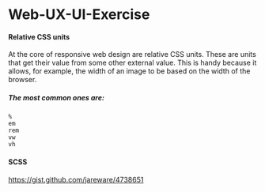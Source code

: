 # Web-UX-UI-Exercise


#### Relative CSS units
At the core of responsive web design are relative CSS units. These are units that get their value from some other external value. This is handy because it allows, for example, the width of an image to be based on the width of the browser.

##### The most common ones are:

```
%
em
rem
vw
vh
```


#### SCSS
https://gist.github.com/jareware/4738651
